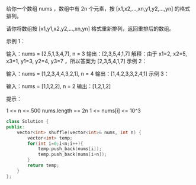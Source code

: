 给你一个数组 nums ，数组中有 2n 个元素，按 [x1,x2,...,xn,y1,y2,...,yn] 的格式排列。

请你将数组按 [x1,y1,x2,y2,...,xn,yn] 格式重新排列，返回重排后的数组。

 

示例 1：

输入：nums = [2,5,1,3,4,7], n = 3
输出：[2,3,5,4,1,7] 
解释：由于 x1=2, x2=5, x3=1, y1=3, y2=4, y3=7 ，所以答案为 [2,3,5,4,1,7]
示例 2：

输入：nums = [1,2,3,4,4,3,2,1], n = 4
输出：[1,4,2,3,3,2,4,1]
示例 3：

输入：nums = [1,1,2,2], n = 2
输出：[1,2,1,2]


提示：

1 <= n <= 500
nums.length == 2n
1 <= nums[i] <= 10^3

```cpp
class Solution {
public:
    vector<int> shuffle(vector<int>& nums, int n) {
        vector<int> temp;
        for(int i=0;i<n;i++){
            temp.push_back(nums[i]);
            temp.push_back(nums[i+n]);
        }
        return temp;
    }
};
```

